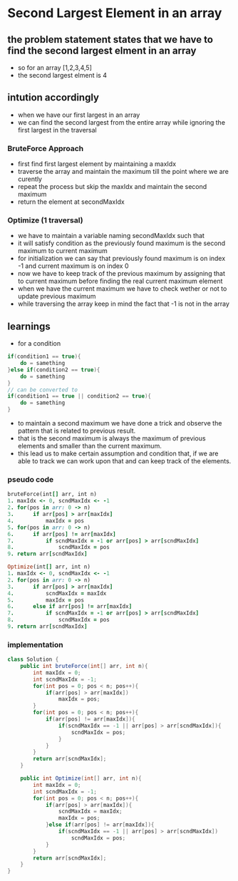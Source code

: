 # Second Largest Element in an array
## the problem statement states that we have to find the second largest elment in an array
- so for an array [1,2,3,4,5]
- the second largest elment is 4

## intution accordingly
- when we have our first largest in an array
- we can find the second largest from the entire array while ignoring the first largest in the traversal

### BruteForce Approach
- first find first largest element by maintaining a maxIdx
- traverse the array and maintain the maximum till the point where we are curently
- repeat the process but skip the maxIdx and maintain the second maximum
- return the element at secondMaxIdx

### Optimize (1 traversal)
- we have to maintain a variable naming secondMaxIdx such that 
- it will satisfy condition as the previously found maximum is the second maximum to current maximum
- for initialization we can say that previously found maximum is on index -1 and current maximum is on index 0
- now we have to keep track of the previous maximum by assigning that to current maximum before finding the real current maximum element
- when we have the current maximum we have to check wether or not to update previous maximum
- while traversing the array keep in mind the fact that -1 is not in the array

## learnings
- for a condition
```java
if(condition1 == true){
	do = samething
}else if(condition2 == true){
	do = samething
}
// can be converted to
if(condition1 == true || condition2 == true){
	do = samething
}
```
- to maintain a second maximum we have done a trick and observe the pattern that is related to previous result.
- that is the second maximum is always the maximum of previous elements and smaller than the current maximum.
- this lead us to make certain assumption and condition that, if we are able to track we can work upon that and can keep track of the elements.

### pseudo code
```ruby
bruteForce(int[] arr, int n)
1. maxIdx <- 0, scndMaxIdx <- -1
2. for(pos in arr: 0 -> n)
3. 		if arr[pos] > arr[maxIdx]
4. 			maxIdx = pos
5. for(pos in arr: 0 -> n)
6. 		if arr[pos] != arr[maxIdx]
7.			if scndMaxIdx = -1 or arr[pos] > arr[scndMaxIdx]
8.  			scndMaxIdx = pos
9. return arr[scndMaxIdx]

Optimize(int[] arr, int n)
1. maxIdx <- 0, scndMaxIdx <- -1
2. for(pos in arr: 0 -> n)
3. 		if arr[pos] > arr[maxIdx]
4. 			scndMaxIdx = maxIdx
5. 			maxIdx = pos
6.		else if arr[pos] != arr[maxIdx]
7. 			if scndMaxIdx = -1 or arr[pos] > arr[scndMaxIdx]
8. 				scndMaxIdx = pos
9. return arr[scndMaxIdx]
```

### implementation

```java
class Solution {
	public int bruteForce(int[] arr, int n){
		int maxIdx = 0;
		int scndMaxIdx = -1;
		for(int pos = 0; pos < n; pos++){
			if(arr[pos] > arr[maxIdx])
				maxIdx = pos;
		}
		for(int pos = 0; pos < n; pos++){
			if(arr[pos] != arr[maxIdx]){
				if(scndMaxIdx == -1 || arr[pos] > arr[scndMaxIdx]){
					scndMaxIdx = pos;
				}
			}
		}
		return arr[scndMaxIdx];
	}

	public int Optimize(int[] arr, int n){
		int maxIdx = 0;
		int scndMaxIdx = -1;
		for(int pos = 0; pos < n; pos++){
			if(arr[pos] > arr[maxIdx]){
				scndMaxIdx = maxIdx;
				maxIdx = pos;
			}else if(arr[pos] != arr[maxIdx]){
				if(scndMaxIdx == -1 || arr[pos] > arr[scndMaxIdx])
					scndMaxIdx = pos;
			}
		}
		return arr[scndMaxIdx];
	}
}
```
